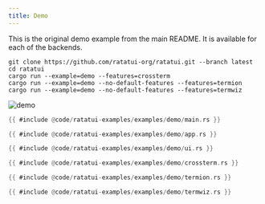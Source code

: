 ```yaml
---
title: Demo
---
```


This is the original demo example from the main README. It is available for each of the backends.

```shell title=run example
git clone https://github.com/ratatui-org/ratatui.git --branch latest
cd ratatui
cargo run --example=demo --features=crossterm
cargo run --example=demo --no-default-features --features=termion
cargo run --example=demo --no-default-features --features=termwiz
```

![demo](demo.gif)

```rust title=demo/main.rs
{{ #include @code/ratatui-examples/examples/demo/main.rs }}
```

```rust title=demo/app.rs
{{ #include @code/ratatui-examples/examples/demo/app.rs }}
```

```rust title=demo/ui.rs
{{ #include @code/ratatui-examples/examples/demo/ui.rs }}
```

```rust title=demo/crossterm.rs
{{ #include @code/ratatui-examples/examples/demo/crossterm.rs }}
```

```rust title=demo/termion.rs
{{ #include @code/ratatui-examples/examples/demo/termion.rs }}
```

```rust title=demo/termwiz.rs
{{ #include @code/ratatui-examples/examples/demo/termwiz.rs }}
```
